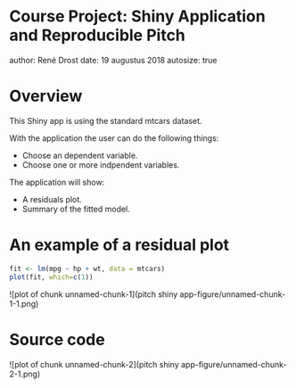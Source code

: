 Course Project: Shiny Application and Reproducible Pitch
========================================================
author: René Drost
date: 19 augustus 2018
autosize: true

Overview
========================================================
This Shiny app is using the standard mtcars dataset.

With the application the user can do the following things:

- Choose an dependent variable.
- Choose one or more indpendent variables.

The application will show:

- A residuals plot.
- Summary of the fitted model.


An example of a residual plot
========================================================

```r
fit <- lm(mpg ~ hp + wt, data = mtcars)
plot(fit, which=c(1))
```

![plot of chunk unnamed-chunk-1](pitch shiny app-figure/unnamed-chunk-1-1.png)

Source code
========================================================

![plot of chunk unnamed-chunk-2](pitch shiny app-figure/unnamed-chunk-2-1.png)

